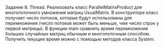 Задание 8. Thread.
Реализовать класс ParallelMatrixProduct для многопоточного умножения матриц
UsualMatrix. В конструкторе класс получает число потоков, которые будут использованы
для перемножения (число потоков может быть меньше, чем число строк у первой
матрицы).
В функции main сравнить время перемножения больших случайных матриц обычным и
многопоточным способом. Получить текущее время можно с помощью методов класса
System.

